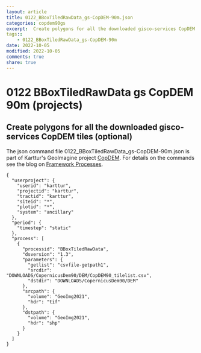 ```yaml
---
layout: article
title: 0122_BBoxTiledRawData_gs-CopDEM-90m.json
categories: copdem90gs
excerpt:  Create polygons for all the downloaded gisco-services CopDEM tiles (optional)
tags:: 
    - 0122_BBoxTiledRawData_gs-CopDEM-90m
date: 2022-10-05
modified: 2022-10-05
comments: true
share: true
---
```


# 0122 BBoxTiledRawData gs CopDEM 90m (projects)

##  Create polygons for all the downloaded gisco-services CopDEM tiles (optional)

The json command file <span class='file'>0122_BBoxTiledRawData_gs-CopDEM-90m.json</span> is part of Karttur's GeoImagine project [<span class='project'>CopDEM</span>](https://karttur.github.io/geoimagine03-proj-copdem/index.html). For details on the commands see the blog on [Framework Processes](https://karttur.github.io/geoimagine03-docs-procpack/).

```
{
  "userproject": {
    "userid": "karttur",
    "projectid": "karttur",
    "tractid": "karttur",
    "siteid": "*",
    "plotid": "*",
    "system": "ancillary"
  },
  "period": {
    "timestep": "static"
  },
  "process": [
    {
      "processid": "BBoxTiledRawData",
      "dsversion": "1.3",
      "parameters": {
        "getlist": "csvfile-getpath1",
        "srcdir": "DOWNLOADS/CopernicusDem90/DEM/CopDEM90_tilelist.csv",
        "dstdir": "DOWNLOADS/CopernicusDem90/DEM"
      },
      "srcpath": {
        "volume": "GeoImg2021",
        "hdr": "tif"
      },
      "dstpath": {
        "volume": "GeoImg2021",
        "hdr": "shp"
      }
    }
  ]
}
```
